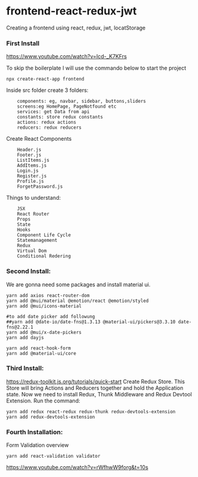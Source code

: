 # frontend-react-redux-jwt
Creating a frontend using react, redux, jwt, locatStorage
### First Install

https://www.youtube.com/watch?v=Icd-_K7KFrs


To skip the boilerplate I will use the commando below to start the project
    
    npx create-react-app frontend
    
Inside src folder create 3 folders:

        components: eg, navbar, sidebar, buttons,sliders
        screens:eg HomePage, PageNotfound etc
        services: get Data from api
        constants: store redux constants
        actions: redux actions
        reducers: redux reducers
        
        
Create React Components

        Header.js
        Footer.js
        ListItems.js
        AddItems.js
        Login.js
        Register.js
        Profile.js
        ForgetPassword.js
    
Things to understand:
    
        JSX
        React Router
        Props
        State
        Hooks
        Component Life Cycle
        Statemanagement
        Redux
        Virtual Dom
        Conditional Redering
        
        
### Second Install:
We are gonna need some packages and install material ui.

    yarn add axios react-router-dom
    yarn add @mui/material @emotion/react @emotion/styled
    yarn add @mui/icons-material
    
    #to add date picker add followung
    ##yarn add @date-io/date-fns@1.3.13 @material-ui/pickers@3.3.10 date-fns@2.22.1
    yarn add @mui/x-date-pickers
    yarn add dayjs
    
    yarn add react-hook-form
    yarn add @material-ui/core

### Third Install:
https://redux-toolkit.js.org/tutorials/quick-start
Create Redux Store. This Store will bring Actions and Reducers together and hold the Application state.
Now we need to install Redux, Thunk Middleware and Redux Devtool Extension.
Run the command:

    yarn add redux react-redux redux-thunk redux-devtools-extension
    yarn add redux-devtools-extension

### Fourth Installation:
Form Validation overview

    yarn add react-validation validator
    
    
https://www.youtube.com/watch?v=rWfhwW9forg&t=10s
